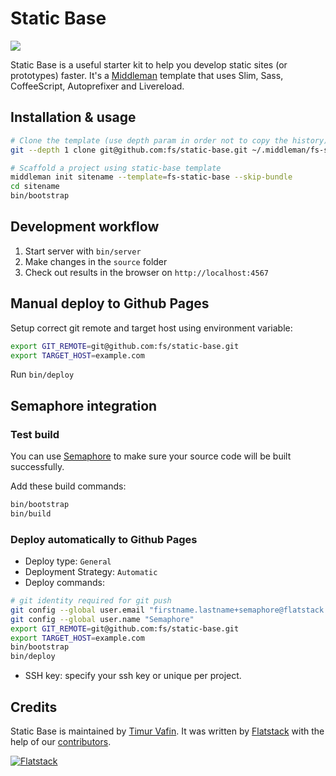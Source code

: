 # Static Base

![](https://semaphoreapp.com/api/v1/projects/09043b51-d38e-4bb9-ac3e-385ef0aebaeb/120867/shields_badge.png)

Static Base is a useful starter kit to help you develop static sites (or prototypes) faster.
It's a [Middleman](https://middlemanapp.com/) template that uses Slim, Sass, CoffeeScript, Autoprefixer and Livereload.

## Installation & usage

```bash
# Clone the template (use depth param in order not to copy the history)
git --depth 1 clone git@github.com:fs/static-base.git ~/.middleman/fs-static-base

# Scaffold a project using static-base template
middleman init sitename --template=fs-static-base --skip-bundle
cd sitename
bin/bootstrap
```

## Development workflow

1. Start server with `bin/server`
2. Make changes in the `source` folder
3. Check out results in the browser on `http://localhost:4567`

## Manual deploy to Github Pages

Setup correct git remote and target host using environment variable:

```bash
export GIT_REMOTE=git@github.com:fs/static-base.git
export TARGET_HOST=example.com
```

Run `bin/deploy`

## Semaphore integration

### Test build

You can use [Semaphore](https://semaphoreci.com) to make sure your source code
will be built successfully.

Add these build commands:

```bash
bin/bootstrap
bin/build
```

### Deploy automatically to Github Pages

* Deploy type: `General`
* Deployment Strategy: `Automatic`
* Deploy commands:

```bash
# git identity required for git push
git config --global user.email "firstname.lastname+semaphore@flatstack.com"
git config --global user.name "Semaphore"
export GIT_REMOTE=git@github.com:fs/static-base.git
export TARGET_HOST=example.com
bin/bootstrap
bin/deploy
```
* SSH key: specify your ssh key or unique per project.


## Credits

Static Base is maintained by [Timur Vafin](http://github.com/timurvafin).
It was written by [Flatstack](http://www.flatstack.com) with the help of our
[contributors](http://github.com/fs/static-base/contributors).

[![Flatstack](https://avatars0.githubusercontent.com/u/15136?v=2&s=200)](http://www.flatstack.com)
